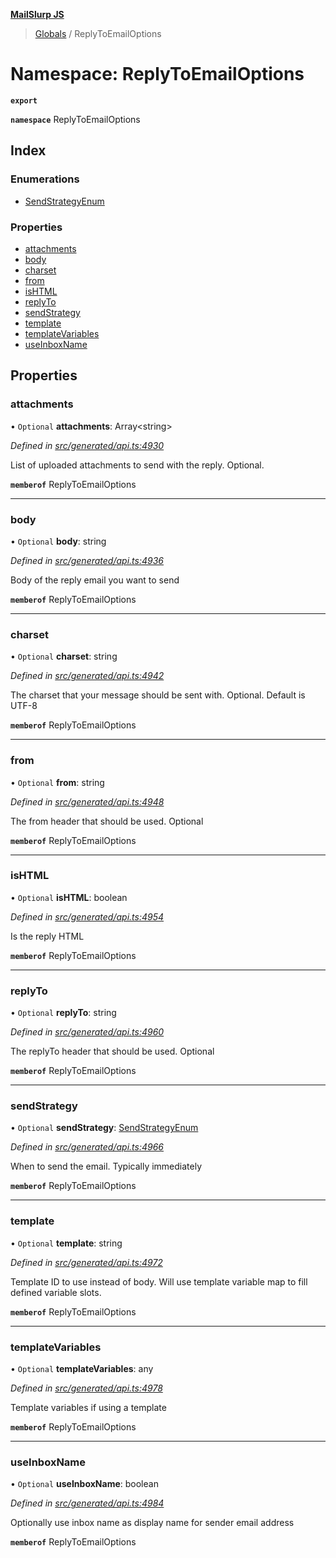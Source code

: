 **[MailSlurp JS](../README.md)**

> [Globals](../README.md) / ReplyToEmailOptions

# Namespace: ReplyToEmailOptions

**`export`** 

**`namespace`** ReplyToEmailOptions

## Index

### Enumerations

* [SendStrategyEnum](../enums/replytoemailoptions.sendstrategyenum.md)

### Properties

* [attachments](replytoemailoptions.md#attachments)
* [body](replytoemailoptions.md#body)
* [charset](replytoemailoptions.md#charset)
* [from](replytoemailoptions.md#from)
* [isHTML](replytoemailoptions.md#ishtml)
* [replyTo](replytoemailoptions.md#replyto)
* [sendStrategy](replytoemailoptions.md#sendstrategy)
* [template](replytoemailoptions.md#template)
* [templateVariables](replytoemailoptions.md#templatevariables)
* [useInboxName](replytoemailoptions.md#useinboxname)

## Properties

### attachments

• `Optional` **attachments**: Array\<string>

*Defined in [src/generated/api.ts:4930](https://github.com/mailslurp/mailslurp-client/blob/c5e5f20/src/generated/api.ts#L4930)*

List of uploaded attachments to send with the reply. Optional.

**`memberof`** ReplyToEmailOptions

___

### body

• `Optional` **body**: string

*Defined in [src/generated/api.ts:4936](https://github.com/mailslurp/mailslurp-client/blob/c5e5f20/src/generated/api.ts#L4936)*

Body of the reply email you want to send

**`memberof`** ReplyToEmailOptions

___

### charset

• `Optional` **charset**: string

*Defined in [src/generated/api.ts:4942](https://github.com/mailslurp/mailslurp-client/blob/c5e5f20/src/generated/api.ts#L4942)*

The charset that your message should be sent with. Optional. Default is UTF-8

**`memberof`** ReplyToEmailOptions

___

### from

• `Optional` **from**: string

*Defined in [src/generated/api.ts:4948](https://github.com/mailslurp/mailslurp-client/blob/c5e5f20/src/generated/api.ts#L4948)*

The from header that should be used. Optional

**`memberof`** ReplyToEmailOptions

___

### isHTML

• `Optional` **isHTML**: boolean

*Defined in [src/generated/api.ts:4954](https://github.com/mailslurp/mailslurp-client/blob/c5e5f20/src/generated/api.ts#L4954)*

Is the reply HTML

**`memberof`** ReplyToEmailOptions

___

### replyTo

• `Optional` **replyTo**: string

*Defined in [src/generated/api.ts:4960](https://github.com/mailslurp/mailslurp-client/blob/c5e5f20/src/generated/api.ts#L4960)*

The replyTo header that should be used. Optional

**`memberof`** ReplyToEmailOptions

___

### sendStrategy

• `Optional` **sendStrategy**: [SendStrategyEnum](../enums/replytoemailoptions.sendstrategyenum.md)

*Defined in [src/generated/api.ts:4966](https://github.com/mailslurp/mailslurp-client/blob/c5e5f20/src/generated/api.ts#L4966)*

When to send the email. Typically immediately

**`memberof`** ReplyToEmailOptions

___

### template

• `Optional` **template**: string

*Defined in [src/generated/api.ts:4972](https://github.com/mailslurp/mailslurp-client/blob/c5e5f20/src/generated/api.ts#L4972)*

Template ID to use instead of body. Will use template variable map to fill defined variable slots.

**`memberof`** ReplyToEmailOptions

___

### templateVariables

• `Optional` **templateVariables**: any

*Defined in [src/generated/api.ts:4978](https://github.com/mailslurp/mailslurp-client/blob/c5e5f20/src/generated/api.ts#L4978)*

Template variables if using a template

**`memberof`** ReplyToEmailOptions

___

### useInboxName

• `Optional` **useInboxName**: boolean

*Defined in [src/generated/api.ts:4984](https://github.com/mailslurp/mailslurp-client/blob/c5e5f20/src/generated/api.ts#L4984)*

Optionally use inbox name as display name for sender email address

**`memberof`** ReplyToEmailOptions
